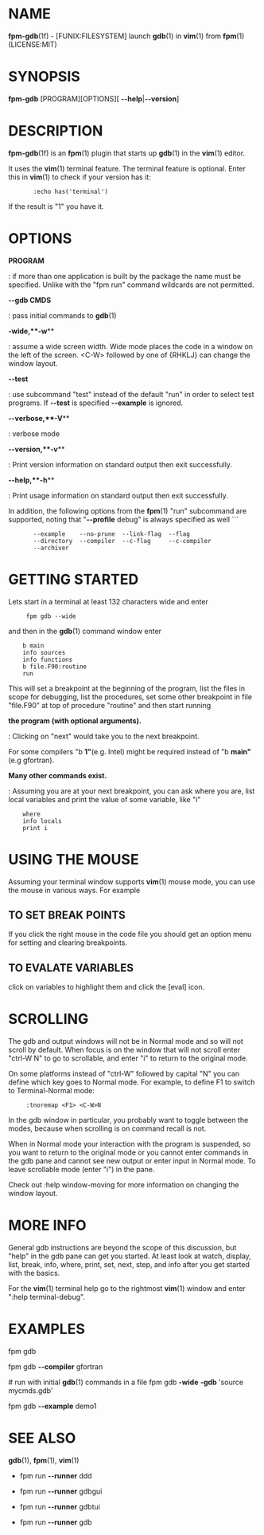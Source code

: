 NAME
====

**fpm-gdb**(1f) - \[FUNIX:FILESYSTEM\] launch **gdb**(1) in **vim**(1)
from **fpm**(1) (LICENSE:MIT)

SYNOPSIS
========

**fpm-gdb** \[PROGRAM\]\[OPTIONS\]\[ **--help**\|**--version**\]

DESCRIPTION
===========

**fpm-gdb**(1f) is an **fpm**(1) plugin that starts up **gdb**(1) in the
**vim**(1) editor.

It uses the **vim**(1) terminal feature. The terminal feature is
optional. Enter this in **vim**(1) to check if your version has it:

           :echo has('terminal')

If the result is "1" you have it.

OPTIONS
=======

**PROGRAM**

:   if more than one application is built by the package the name must
    be specified. Unlike with the "fpm run" command wildcards are not
    permitted.

****--gdb** CMDS**

:   pass initial commands to **gdb**(1)

****-wide**,**-w****

:   assume a wide screen width. Wide mode places the code in a window on
    the left of the screen. \<C-W\> followed by one of {RHKLJ} can
    change the window layout.

****--test****

:   use subcommand "test" instead of the default "run" in order to
    select test programs. If **--test** is specified **--example** is
    ignored.

****--verbose**,**-V****

:   verbose mode

****--version**,**-v****

:   Print version information on standard output then exit successfully.

****--help**,**-h****

:   Print usage information on standard output then exit successfully.

In addition, the following options from the **fpm**(1) "run" subcommand
are supported, noting that "**--profile** debug" is always specified as
well \`\`\`

           --example    --no-prune  --link-flag  --flag
           --directory  --compiler  --c-flag     --c-compiler
           --archiver

GETTING STARTED
===============

Lets start in a terminal at least 132 characters wide and enter

         fpm gdb --wide

and then in the **gdb**(1) command window enter

        b main
        info sources
        info functions
        b file.F90:routine
        run

This will set a breakpoint at the beginning of the program, list the
files in scope for debugging, list the procedures, set some other
breakpoint in file "file.F90" at top of procedure "routine" and then
start running

**the program (with optional arguments).**

:   Clicking on "next" would take you to the next breakpoint.

For some compilers "b **1"**(e.g. Intel) might be required instead of "b
**main"**(e.g gfortran).

**Many other commands exist.**

:   Assuming you are at your next breakpoint, you can ask where you are,
    list local variables and print the value of some variable, like "i"

<!-- -->

        where
        info locals
        print i

USING THE MOUSE
===============

Assuming your terminal window supports **vim**(1) mouse mode, you can
use the mouse in various ways. For example

TO SET BREAK POINTS
-------------------

If you click the right mouse in the code file you should get an option
menu for setting and clearing breakpoints.

TO EVALATE VARIABLES
--------------------

click on variables to highlight them and click the \[eval\] icon.

SCROLLING
=========

The gdb and output windows will not be in Normal mode and so will not
scroll by default. When focus is on the window that will not scroll
enter "ctrl-W N" to go to scrollable, and enter "i" to return to the
original mode.

On some platforms instead of "ctrl-W" followed by capital "N" you can
define which key goes to Normal mode. For example, to define F1 to
switch to Terminal-Normal mode:

         :tnoremap <F1> <C-W>N

In the gdb window in particular, you probably want to toggle between the
modes, because when scrolling is on command recall is not.

When in Normal mode your interaction with the program is suspended, so
you want to return to the original mode or you cannot enter commands in
the gdb pane and cannot see new output or enter input in Normal mode. To
leave scrollable mode (enter "i") in the pane.

Check out :help window-moving for more information on changing the
window layout.

MORE INFO
=========

General gdb instructions are beyond the scope of this discussion, but
"help" in the gdb pane can get you started. At least look at watch,
display, list, break, info, where, print, set, next, step, and info
after you get started with the basics.

For the **vim**(1) terminal help go to the rightmost **vim**(1) window
and enter ":help terminal-debug".

EXAMPLES
========

fpm gdb

fpm gdb **--compiler** gfortran

\# run with initial **gdb**(1) commands in a file fpm gdb **-wide**
**-gdb** 'source mycmds.gdb'

fpm gdb **--example** demo1

SEE ALSO
========

**gdb**(1), **fpm**(1), **vim**(1)

-   fpm run **--runner** ddd

-   fpm run **--runner** gdbgui

-   fpm run **--runner** gdbtui

-   fpm run **--runner** gdb
